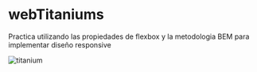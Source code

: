 # webTitaniums
Practica utilizando las propiedades de flexbox y la metodologia BEM para implementar diseño responsive

![titanium](https://user-images.githubusercontent.com/20869495/60638195-60e4e600-9deb-11e9-8c01-b68e11c1ee87.png)

